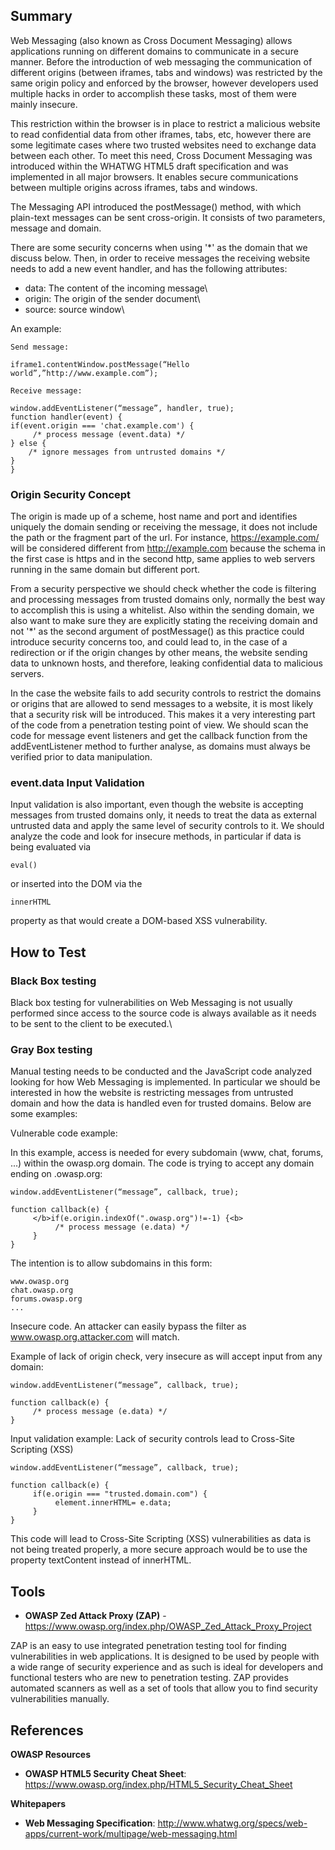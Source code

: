 Summary
-------

Web Messaging (also known as Cross Document Messaging) allows applications running on different domains to communicate in a secure manner. Before the introduction of web messaging the communication of different origins (between iframes, tabs and windows) was restricted by the same origin policy and enforced by the browser, however developers used multiple hacks in order to accomplish these tasks, most of them were mainly insecure.

This restriction within the browser is in place to restrict a malicious website to read confidential data from other iframes, tabs, etc, however there are some legitimate cases where two trusted websites need to exchange data between each other. To meet this need, Cross Document Messaging was introduced within the WHATWG HTML5 draft specification and was implemented in all major browsers. It enables secure communications between multiple origins across iframes, tabs and windows.

The Messaging API introduced the postMessage() method, with which plain-text messages can be sent cross-origin. It consists of two parameters, message and domain.

There are some security concerns when using '\*' as the domain that we discuss below. Then, in order to receive messages the receiving website needs to add a new event handler, and has the following attributes:

-   data: The content of the incoming message\
-   origin: The origin of the sender document\
-   source: source window\

An example:

    Send message:

    iframe1.contentWindow.postMessage(“Hello world”,”http://www.example.com”);

    Receive message:

    window.addEventListener(“message”, handler, true);
    function handler(event) {
    if(event.origin === 'chat.example.com') {
         /* process message (event.data) */
    } else {
        /* ignore messages from untrusted domains */
    }
    }

### Origin Security Concept

The origin is made up of a scheme, host name and port and identifies uniquely the domain sending or receiving the message, it does not include the path or the fragment part of the url. For instance, <https://example.com/> will be considered different from <http://example.com> because the schema in the first case is https and in the second http, same applies to web servers running in the same domain but different port.

From a security perspective we should check whether the code is filtering and processing messages from trusted domains only, normally the best way to accomplish this is using a whitelist. Also within the sending domain, we also want to make sure they are explicitly stating the receiving domain and not '\*' as the second argument of postMessage() as this practice could introduce security concerns too, and could lead to, in the case of a redirection or if the origin changes by other means, the website sending data to unknown hosts, and therefore, leaking confidential data to malicious servers.

In the case the website fails to add security controls to restrict the domains or origins that are allowed to send messages to a website, it is most likely that a security risk will be introduced. This makes it a very interesting part of the code from a penetration testing point of view. We should scan the code for message event listeners and get the callback function from the addEventListener method to further analyse, as domains must always be verified prior to data manipulation.

### event.data Input Validation

Input validation is also important, even though the website is accepting messages from trusted domains only, it needs to treat the data as external untrusted data and apply the same level of security controls to it. We should analyze the code and look for insecure methods, in particular if data is being evaluated via

    eval()

or inserted into the DOM via the

    innerHTML

property as that would create a DOM-based XSS vulnerability.

How to Test
-----------

### Black Box testing

Black box testing for vulnerabilities on Web Messaging is not usually performed since access to the source code is always available as it needs to be sent to the client to be executed.\

### Gray Box testing

Manual testing needs to be conducted and the JavaScript code analyzed looking for how Web Messaging is implemented. In particular we should be interested in how the website is restricting messages from untrusted domain and how the data is handled even for trusted domains. Below are some examples:

Vulnerable code example:

In this example, access is needed for every subdomain (www, chat, forums, ...) within the owasp.org domain. The code is trying to accept any domain ending on .owasp.org:

    window.addEventListener(“message”, callback, true);

    function callback(e) {
         </b>if(e.origin.indexOf(".owasp.org")!=-1) {<b>
              /* process message (e.data) */
         }
    }

The intention is to allow subdomains in this form:

    www.owasp.org
    chat.owasp.org
    forums.owasp.org
    ...

Insecure code. An attacker can easily bypass the filter as www.owasp.org.attacker.com will match.

Example of lack of origin check, very insecure as will accept input from any domain:

    window.addEventListener(“message”, callback, true);

    function callback(e) {
         /* process message (e.data) */
    }

Input validation example: Lack of security controls lead to Cross-Site Scripting (XSS)

    window.addEventListener(“message”, callback, true);

    function callback(e) {
         if(e.origin === "trusted.domain.com") {
              element.innerHTML= e.data;
         }
    }

This code will lead to Cross-Site Scripting (XSS) vulnerabilities as data is not being treated properly, a more secure approach would be to use the property textContent instead of innerHTML.

Tools
-----

-   **OWASP Zed Attack Proxy (ZAP)** - <https://www.owasp.org/index.php/OWASP_Zed_Attack_Proxy_Project>

ZAP is an easy to use integrated penetration testing tool for finding vulnerabilities in web applications. It is designed to be used by people with a wide range of security experience and as such is ideal for developers and functional testers who are new to penetration testing. ZAP provides automated scanners as well as a set of tools that allow you to find security vulnerabilities manually.

References
----------

**OWASP Resources**

-   **OWASP HTML5 Security Cheat Sheet**: <https://www.owasp.org/index.php/HTML5_Security_Cheat_Sheet>

**Whitepapers**

-   **Web Messaging Specification**: <http://www.whatwg.org/specs/web-apps/current-work/multipage/web-messaging.html>

